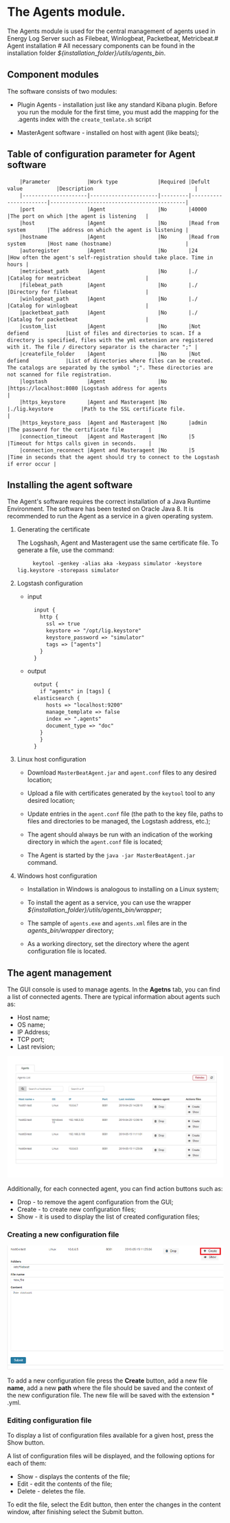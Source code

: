 
# The Agents module. #

The Agents module is used for the central management of agents used in Energy Log Server such as Filebeat, Winlogbeat, Packetbeat, Metricbeat.# Agent installation #
All necessary components can be found in the installation folder *${installation_folder}/utils/agents\_bin*.

## Component modules ##
The software consists of two modules:

- Plugin Agents - installation just like any standard Kibana plugin. Before you run the module for the first time, you must add the mapping for the .agents index with the `create_temlate.sh` script

- MasterAgent software - installed on host with agent (like beats);


## Table of configuration parameter for Agent software ##
	
		|Parameter            |Work type             |Required |Defult value           |Description                                 |
		|---------------------|----------------------|---------|-----------------------|--------------------------------------------|
		|port                 |Agent                 |No       |40000                  |The port on which |the agent is listening   |
		|host                 |Agent                 |No       |Read from system       |The address on which the agent is listening |
		|hostname             |Agent                 |No       |Read from system       |Host name (hostname)                        |
		|autoregister         |Agent                 |No       |24                     |How often the agent's self-registration should take place. Time in hours |
		|metricbeat_path      |Agent                 |No       |./                     |Catalog for meatricbeat                     |
		|filebeat_path        |Agent                 |No       |./                     |Directory for filebeat                      |
		|winlogbeat_path      |Agent                 |No       |./                     |Catalog for winlogbeat                      | 
		|packetbeat_path      |Agent                 |No       |./                     |Catalog for packetbeat                      |
		|custom_list          |Agent                 |No       |Not defiend            |List of files and directories to scan. If a directory is specified, files with the yml extension are registered with it. The file / directory separator is the character ";" |
		|createfile_folder    |Agent                 |No       |Not defiend            |List of directories where files can be created. The catalogs are separated by the symbol ";". These directories are not scanned for file registration.
		|logstash             |Agent                 |No       |https://localhost:8080 |Logstash address for agents                  |
		|https_keystore       |Agent and Masteragent |No       |./lig.keystore         |Path to the SSL certificate file.            |
		|https_keystore_pass  |Agent and Masteragent |No       |admin                  |The password for the certificate file        |
		|connection_timeout   |Agent and Masteragent |No       |5                      |Timeout for https calls given in seconds.    |
		|connection_reconnect |Agent and Masteragent |No       |5                      |Time in seconds that the agent should try to connect to the Logstash if error occur |

## Installing the agent software ##

The Agent's software requires the correct installation of a Java Runtime Environment. The software has been tested on Oracle Java 8.
It is recommended to run the Agent as a service in a given operating system.

1. Generating the certificate

	The Logshash, Agent and Masteragent use the same certificate file. To generate a file, use the command:

			keytool -genkey -alias aka -keypass simulator -keystore lig.keystore -storepass simulator

1. Logstash configuration

	- input

			input {
			  http {
			    ssl => true
			    keystore => "/opt/lig.keystore"
			    keystore_password => "simulator"
			    tags => ["agents"]
			  }
			}

	- output

			output {
			  if "agents" in [tags] {
			elasticsearch {
			    hosts => "localhost:9200"
			    manage_template => false
			    index => ".agents" 
			    document_type => "doc" 
			  }
			  }
			}

1. Linux host configuration

	- 	Download `MasterBeatAgent.jar` and `agent.conf` files to any desired location;

	- 	Upload a file with certificates generated by the `keytool` tool to any desired location;

	- 	Update entries in the `agent.conf` file (the path to the key file, paths to files and directories to be managed, the Logstash address, etc.);

	- 	The agent should always be run with an indication of the working directory in which the `agent.conf` file is located;

	- 	The Agent is started by the `java -jar MasterBeatAgent.jar` command.

1. Windows host configuration

	- Installation in Windows is analogous to installing on a Linux system;

	- To install the agent as a service, you can use the wrapper *${installation_folder}/utils/agents\_bin/wrapper*;

	- The sample of `agents.exe` and `agents.xml` files are in the *agents_bin/wrapper* directory;

	- As a working directory, set the directory where the agent configuration file is located.


## The agent management ##

The GUI console is used to manage agents. In the **Agetns** tab, you can find a list of connected agents. There are typical information about agents such as:

- Host name;
- OS name;
- IP Address;
- TCP port;
- Last revision;

![](/media/media/image114.png)

Additionally, for each connected agent, you can find action buttons such as:

- Drop - to remove the agent configuration from the GUI;
- Create - to create new configuration files;
- Show - it is used to display the list of created configuration files;

### Creating a new configuration file ###

![](/media/media/image115.png)

To add a new configuration file press the **Create** button, add a new file **name**, add a new **path** where the file should be saved and the context of the new configuration file.
The new file will be saved with the extension * .yml.

### Editing configuration file ###

To display a list of configuration files available for a given host, press the Show button.

A list of configuration files will be displayed,  and the following options for each of them:

- Show - displays the contents of the file;
- Edit - edit the contents of the file;
- Delete - deletes the file.

To edit the file, select the Edit button, then enter the changes in the content window, after finishing select the Submit button.